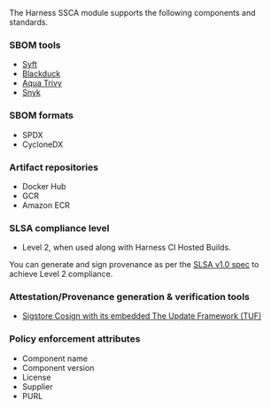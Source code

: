 The Harness SSCA module supports the following components and standards.

### SBOM tools

* [Syft](/docs/software-supply-chain-assurance/sbom/generate-sbom.md)
* [Blackduck](/docs/software-supply-chain-assurance/sbom/generate-sbom-blackduck.md)
* [Aqua Trivy](/docs/software-supply-chain-assurance/sbom/generate-sbom-aqua-trivy.md)
* [Snyk](/docs/software-supply-chain-assurance/sbom/generate-sbom-snyk.md)

### SBOM formats

* SPDX
* CycloneDX

### Artifact repositories

* Docker Hub
* GCR
* Amazon ECR

### SLSA compliance level

* Level 2, when used along with Harness CI Hosted Builds.

You can generate and sign provenance as per the [SLSA v1.0 spec](https://slsa.dev/) to achieve Level 2 compliance.

### Attestation/Provenance generation & verification tools

* [Sigstore Cosign with its embedded The Update Framework (TUF)](https://docs.sigstore.dev/about/overview/)

### Policy enforcement attributes

* Component name
* Component version
* License
* Supplier
* PURL

